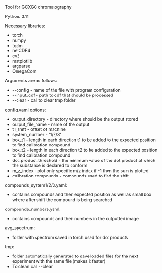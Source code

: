 Tool for GCXGC chromatography

Python: 3.11

Necessary libraries:
* torch
* numpy
* tqdm
* netCDF4
* cv2
* matplotlib
* argparse
* OmegaConf
  

Arguments are as follows:
* --config - name of the file with program configuration
* --input_cdf - path to cdf that should be processed
* --clear - call to clear tmp folder

config.yaml options:
* output_directory - directory where should be the output stored
* output_file_name - name of the output
* t1_shift - offset of machine
* system_number - '1/2/3'
* box_t1 - length in each direction t1 to be added to the expected position to find calibration compound
* box_t2 - length in each direction t2 to be added to the expected position to find calibration compound
* dot_product_threshold - the minimum value of the dot product at which the substance is declared to conform
* m_z_index - plot only specific m/z index if -1 then the sum is plotted
* calibration compounds - compounds used to find the shift

compounds_system1/2/3.yaml:
* contains compounds and their expected position as well as small box where after shift the compound is being searched

compounds_numbers.yaml:
* contains compounds and their numbers in the outputted image

avg_spectrum:
* folder with spectrum saved in torch used for dot products

tmp:
* folder automatically generated to save loaded files for the next experiment with the same file (makes it faster)
* To clean call --clear
